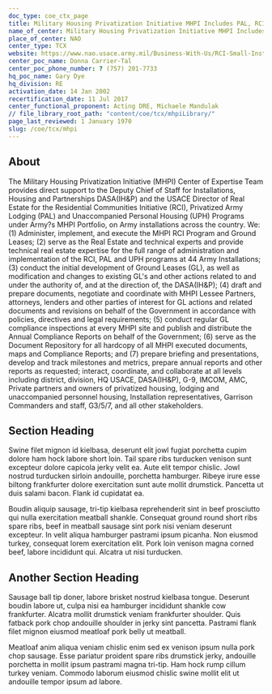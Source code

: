 ```yaml
---
doc_type: coe_ctx_page 
title: Military Housing Privatization Initiative MHPI Includes PAL, RCI and UPH  
name_of_center: Military Housing Privatization Initiative MHPI Includes PAL, RCI and UPH  
place_of_center: NAO
center_type: TCX
website: https://www.nao.usace.army.mil/Business-With-Us/RCI-Small-Installations-Privatization-Initiative/
center_poc_name: Donna Carrier-Tal
center_poc_phone_number: ? (757) 201-7733
hq_poc_name: Gary Dye
hq_division: RE
activation_date: 14 Jan 2002
recertification_date: 11 Jul 2017
center_functional_proponent: Acting DRE, Michaele Mandulak
// file_library_root_path: "content/coe/tcx/mhpiLibrary/" 
page_last_reviewed: 1 January 1970 
slug: /coe/tcx/mhpi
---
```


## About 

The Military Housing Privatization Initiative (MHPI) Center of Expertise Team provides direct support to the Deputy Chief of Staff for Installations, Housing and Partnerships DASA(IH&P) and the USACE Director of Real Estate for the Residential Communities Initiative (RCI), Privatized Army Lodging (PAL) and Unaccompanied Personal Housing (UPH) Programs under Army?s MHPI Portfolio, on Army installations across the country.  We: (1) Administer, implement, and execute the MHPI RCI Program and Ground Leases; (2) serve as the Real Estate and technical experts and provide technical real estate expertise for the full range of administration and implementation of the RCI, PAL and UPH programs at 44 Army Installations; (3) conduct the initial development of Ground Leases (GL), as well as modification and changes to existing GL's and other actions related to and under the authority of, and at the direction of, the DASA(IH&P); (4) draft and prepare documents, negotiate and coordinate with MHPI Lessee Partners, attorneys, lenders and other parties of interest for GL actions and related documents and revisions on behalf of the Government in accordance with policies, directives and legal requirements; (5) conduct regular GL compliance inspections at every MHPI site and publish and distribute the Annual Compliance Reports on behalf of the Government; (6) serve as the Document Repository for all hardcopy of all MHPI executed documents, maps and Compliance Reports;  and (7) prepare briefing and presentations, develop and track milestones and metrics, prepare annual reports and other reports as requested; interact, coordinate, and collaborate at all levels including district, division, HQ USACE, DASA(IH&P), G-9, IMCOM, AMC, Private partners and owners of privatized housing, lodging and unaccompanied personnel housing, Installation representatives, Garrison Commanders and staff, G3/5/7, and all other stakeholders. 

 ## Section Heading 

 Swine filet mignon id kielbasa, deserunt elit jowl fugiat porchetta cupim dolore ham hock labore short loin. Tail spare ribs turducken venison sunt excepteur dolore capicola jerky velit ea. Aute elit tempor chislic. Jowl nostrud turducken sirloin andouille, porchetta hamburger. Ribeye irure esse biltong frankfurter dolore exercitation sunt aute mollit drumstick. Pancetta ut duis salami bacon. Flank id cupidatat ea. 

 Boudin aliquip sausage, tri-tip kielbasa reprehenderit sint in beef prosciutto qui nulla exercitation meatball shankle. Consequat ground round short ribs spare ribs, beef in meatball sausage sint pork nisi veniam deserunt excepteur. In velit aliqua hamburger pastrami ipsum picanha. Non eiusmod turkey, consequat lorem exercitation elit. Pork loin venison magna corned beef, labore incididunt qui. Alcatra ut nisi turducken. 

 ## Another Section Heading 

 Sausage ball tip doner, labore brisket nostrud kielbasa tongue. Deserunt boudin labore ut, culpa nisi ea hamburger incididunt shankle cow frankfurter. Alcatra mollit drumstick veniam frankfurter shoulder. Quis fatback pork chop andouille shoulder in jerky sint pancetta. Pastrami flank filet mignon eiusmod meatloaf pork belly ut meatball. 

 Meatloaf anim aliqua veniam chislic enim sed ex venison ipsum nulla pork chop sausage. Esse pariatur proident spare ribs drumstick jerky, andouille porchetta in mollit ipsum pastrami magna tri-tip. Ham hock rump cillum turkey veniam. Commodo laborum eiusmod chislic swine mollit elit ut andouille tempor ipsum ad labore. 


